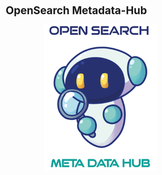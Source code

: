 # OpenSearch Metadata-Hub

<p align="center">
  <img src="./Deliverables/sprint-01/team-logo.png" alt="" width="300"/>
</p>
